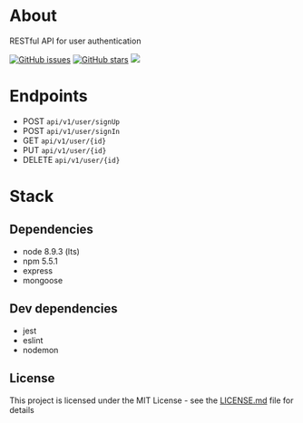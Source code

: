# About
RESTful API for user authentication

[![GitHub issues](https://img.shields.io/github/issues/onildoaguiar/express-user-api.svg "GitHub issues")](https://github.com/onildoaguiar/express-user-api)
[![GitHub stars](https://img.shields.io/github/stars/onildoaguiar/express-user-api.svg "GitHub stars")](https://github.com/onildoaguiar/express-user-api)
<img src="https://img.shields.io/badge/Language-%20JavaScript%20-f9e229.svg">

# Endpoints

* POST `api/v1/user/signUp`
* POST `api/v1/user/signIn`
* GET `api/v1/user/{id}`
* PUT `api/v1/user/{id}`
* DELETE `api/v1/user/{id}`

# Stack
## Dependencies

* node 8.9.3 (lts)
* npm 5.5.1
* express
* mongoose

## Dev dependencies

* jest
* eslint
* nodemon

## License

This project is licensed under the MIT License - see the [LICENSE.md](LICENSE.md) file for details
